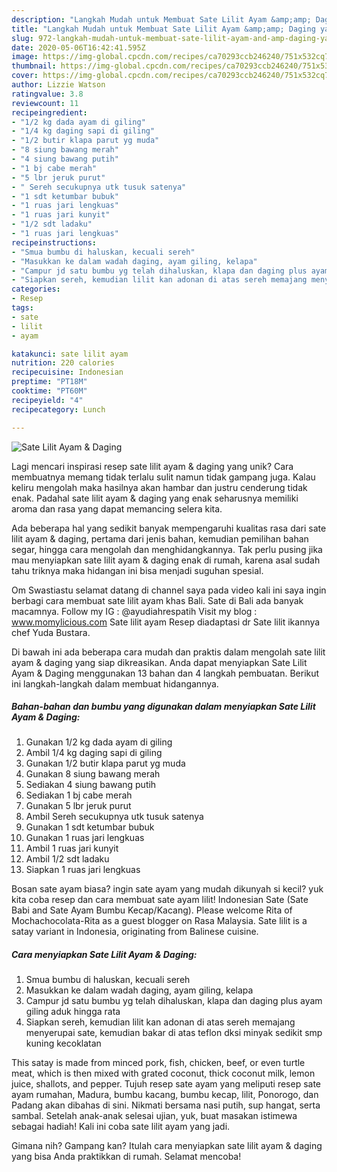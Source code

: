 ```yaml
---
description: "Langkah Mudah untuk Membuat Sate Lilit Ayam &amp;amp; Daging yang Sempurna"
title: "Langkah Mudah untuk Membuat Sate Lilit Ayam &amp;amp; Daging yang Sempurna"
slug: 972-langkah-mudah-untuk-membuat-sate-lilit-ayam-and-amp-daging-yang-sempurna
date: 2020-05-06T16:42:41.595Z
image: https://img-global.cpcdn.com/recipes/ca70293ccb246240/751x532cq70/sate-lilit-ayam-daging-foto-resep-utama.jpg
thumbnail: https://img-global.cpcdn.com/recipes/ca70293ccb246240/751x532cq70/sate-lilit-ayam-daging-foto-resep-utama.jpg
cover: https://img-global.cpcdn.com/recipes/ca70293ccb246240/751x532cq70/sate-lilit-ayam-daging-foto-resep-utama.jpg
author: Lizzie Watson
ratingvalue: 3.8
reviewcount: 11
recipeingredient:
- "1/2 kg dada ayam di giling"
- "1/4 kg daging sapi di giling"
- "1/2 butir klapa parut yg muda"
- "8 siung bawang merah"
- "4 siung bawang putih"
- "1 bj cabe merah"
- "5 lbr jeruk purut"
- " Sereh secukupnya utk tusuk satenya"
- "1 sdt ketumbar bubuk"
- "1 ruas jari lengkuas"
- "1 ruas jari kunyit"
- "1/2 sdt ladaku"
- "1 ruas jari lengkuas"
recipeinstructions:
- "Smua bumbu di haluskan, kecuali sereh"
- "Masukkan ke dalam wadah daging, ayam giling, kelapa"
- "Campur jd satu bumbu yg telah dihaluskan, klapa dan daging plus ayam giling aduk hingga rata"
- "Siapkan sereh, kemudian lilit kan adonan di atas sereh memajang menyerupai sate, kemudian bakar di atas teflon dksi minyak sedikit smp kuning kecoklatan"
categories:
- Resep
tags:
- sate
- lilit
- ayam

katakunci: sate lilit ayam 
nutrition: 220 calories
recipecuisine: Indonesian
preptime: "PT18M"
cooktime: "PT60M"
recipeyield: "4"
recipecategory: Lunch

---
```



![Sate Lilit Ayam &amp; Daging](https://img-global.cpcdn.com/recipes/ca70293ccb246240/751x532cq70/sate-lilit-ayam-daging-foto-resep-utama.jpg)

Lagi mencari inspirasi resep sate lilit ayam &amp; daging yang unik? Cara membuatnya memang tidak terlalu sulit namun tidak gampang juga. Kalau keliru mengolah maka hasilnya akan hambar dan justru cenderung tidak enak. Padahal sate lilit ayam &amp; daging yang enak seharusnya memiliki aroma dan rasa yang dapat memancing selera kita.

Ada beberapa hal yang sedikit banyak mempengaruhi kualitas rasa dari sate lilit ayam &amp; daging, pertama dari jenis bahan, kemudian pemilihan bahan segar, hingga cara mengolah dan menghidangkannya. Tak perlu pusing jika mau menyiapkan sate lilit ayam &amp; daging enak di rumah, karena asal sudah tahu triknya maka hidangan ini bisa menjadi suguhan spesial.

Om Swastiastu selamat datang di channel saya pada video kali ini saya ingin berbagi cara membuat sate lilit ayam khas Bali. Sate di Bali ada banyak macamnya. Follow my IG : @ayudiahrespatih Visit my blog : www.momylicious.com Sate lilit ayam Resep diadaptasi dr Sate lilit ikannya chef Yuda Bustara.


Di bawah ini ada beberapa cara mudah dan praktis dalam mengolah sate lilit ayam &amp; daging yang siap dikreasikan. Anda dapat menyiapkan Sate Lilit Ayam &amp; Daging menggunakan 13 bahan dan 4 langkah pembuatan. Berikut ini langkah-langkah dalam membuat hidangannya.

<!--inarticleads1-->

##### Bahan-bahan dan bumbu yang digunakan dalam menyiapkan Sate Lilit Ayam &amp; Daging:

1. Gunakan 1/2 kg dada ayam di giling
1. Ambil 1/4 kg daging sapi di giling
1. Gunakan 1/2 butir klapa parut yg muda
1. Gunakan 8 siung bawang merah
1. Sediakan 4 siung bawang putih
1. Sediakan 1 bj cabe merah
1. Gunakan 5 lbr jeruk purut
1. Ambil  Sereh secukupnya utk tusuk satenya
1. Gunakan 1 sdt ketumbar bubuk
1. Gunakan 1 ruas jari lengkuas
1. Ambil 1 ruas jari kunyit
1. Ambil 1/2 sdt ladaku
1. Siapkan 1 ruas jari lengkuas


Bosan sate ayam biasa? ingin sate ayam yang mudah dikunyah si kecil? yuk kita coba resep dan cara membuat sate ayam lilit! Indonesian Sate (Sate Babi and Sate Ayam Bumbu Kecap/Kacang). Please welcome Rita of Mochachocolata-Rita as a guest blogger on Rasa Malaysia. Sate lilit is a satay variant in Indonesia, originating from Balinese cuisine. 

<!--inarticleads2-->

##### Cara menyiapkan Sate Lilit Ayam &amp; Daging:

1. Smua bumbu di haluskan, kecuali sereh
1. Masukkan ke dalam wadah daging, ayam giling, kelapa
1. Campur jd satu bumbu yg telah dihaluskan, klapa dan daging plus ayam giling aduk hingga rata
1. Siapkan sereh, kemudian lilit kan adonan di atas sereh memajang menyerupai sate, kemudian bakar di atas teflon dksi minyak sedikit smp kuning kecoklatan


This satay is made from minced pork, fish, chicken, beef, or even turtle meat, which is then mixed with grated coconut, thick coconut milk, lemon juice, shallots, and pepper. Tujuh resep sate ayam yang meliputi resep sate ayam rumahan, Madura, bumbu kacang, bumbu kecap, lilit, Ponorogo, dan Padang akan dibahas di sini. Nikmati bersama nasi putih, sup hangat, serta sambal. Setelah anak-anak selesai ujian, yuk, buat masakan istimewa sebagai hadiah! Kali ini coba sate lilit ayam yang jadi. 

Gimana nih? Gampang kan? Itulah cara menyiapkan sate lilit ayam &amp; daging yang bisa Anda praktikkan di rumah. Selamat mencoba!
